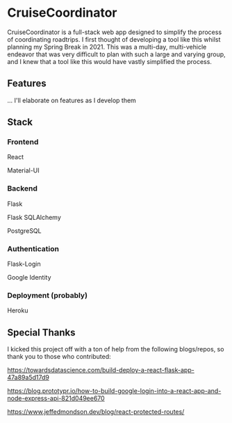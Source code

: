 # CruiseCoordinator

CruiseCoordinator is a full-stack web app designed to simplify the process of coordinating roadtrips. I first thought of developing a tool like this whilst planning my Spring Break in 2021. This was a multi-day, multi-vehicle endeavor that was very difficult to plan with such a large and varying group, and I knew that a tool like this would have vastly simplified the process.

## Features

... I'll elaborate on features as I develop them

## Stack

### Frontend

React

Material-UI

### Backend

Flask

Flask SQLAlchemy

PostgreSQL

### Authentication

Flask-Login

Google Identity

### Deployment (probably)

Heroku

## Special Thanks

I kicked this project off with a ton of help from the following blogs/repos, so thank you to those who contributed:

https://towardsdatascience.com/build-deploy-a-react-flask-app-47a89a5d17d9

https://blog.prototypr.io/how-to-build-google-login-into-a-react-app-and-node-express-api-821d049ee670

https://www.jeffedmondson.dev/blog/react-protected-routes/
